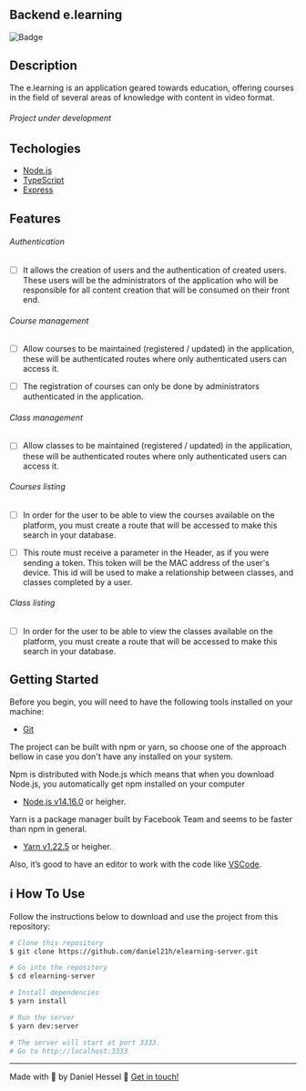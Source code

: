 ## Backend e.learning
![Badge](https://img.shields.io/static/v1?label=DH&message=DOSOMETHINGGREAT&color=0070f3&style=<0070f3>&logo=rocket)

## Description

The e.learning is an application geared towards education, offering courses in the field of several areas of knowledge with content in video format.

###### Project under development

## Techologies

- [Node.js](https://nodejs.org/en/)
- [TypeScript](https://www.typescriptlang.org/)
- [Express](https://expressjs.com/pt-br/)

## Features

###### Authentication
- [ ] It allows the creation of users and the authentication of created users. These users will be the administrators of the application who will be responsible for all content creation that will be consumed on their front end.

###### Course management
- [ ]  Allow courses to be maintained (registered / updated) in the application, these will be authenticated routes where only authenticated users can access it.

- [ ] The registration of courses can only be done by administrators authenticated in the application.

###### Class management
- [ ] Allow classes to be maintained (registered / updated) in the application, these will be authenticated routes where only authenticated users can access it.

###### Courses listing
- [ ] In order for the user to be able to view the courses available on the platform, you must create a route that will be accessed to make this search in your database.

- [ ] This route must receive a parameter in the Header, as if you were sending a token. This token will be the MAC address of the user's device. This id will be used to make a relationship between classes, and classes completed by a user.

###### Class listing
- [ ] In order for the user to be able to view the classes available on the platform, you must create a route that will be accessed to make this search in your database.

## Getting Started

Before you begin, you will need to have the following tools installed on your machine:
- [Git](https://git-scm.com)


The project can be built with npm or yarn, so choose one of the approach bellow in case you don't have any installed on your system.

Npm is distributed with Node.js which means that when you download Node.js, you automatically get npm installed on your computer
- [Node.js v14.16.0](https://nodejs.org/) or heigher.

Yarn is a package manager built by Facebook Team and seems to be faster than npm in general.
- [Yarn v1.22.5](https://yarnpkg.com/) or heigher.

Also, it’s good to have an editor to work with the code like [VSCode](https://code.visualstudio.com/).

## :information_source: How To Use

Follow the instructions below to download and use the project from this repository:

```bash
# Clone this repository
$ git clone https://github.com/daniel21h/elearning-server.git

# Go into the repository
$ cd elearning-server

# Install dependencies
$ yarn install

# Run the server
$ yarn dev:server

# The server will start at port 3333.
# Go to http://localhost:3333
```

---

Made with :blue_heart: by Daniel Hessel :wave: [Get in touch!](https://www.linkedin.com/in/daniel-hessel-240731176/)